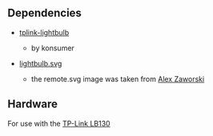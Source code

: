 Dependencies
------------

* [tplink-lightbulb](https://github.com/konsumer/tplink-lightbulb)
	* by konsumer
  
* [lightbulb.svg](https://www.codeseek.co/alexzaworski/animated-svg-lightbulb-XJgmYv)
	* the remote.svg image was taken from [Alex Zaworski](https://www.codeseek.co/alexzaworski)

Hardware
--------------
For use with the [TP-Link LB130](http://www.tp-link.com/us/products/details/cat-5609_LB130.html)